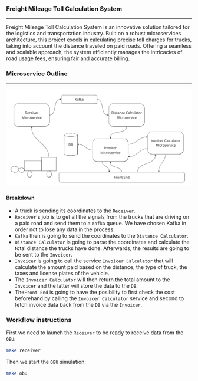 ### Freight Mileage Toll Calculation System
________________________________________________________________
Freight Mileage Toll Calculation System is an innovative solution tailored for the logistics and transportation industry. Built on a robust microservices architecture, this project excels in calculating precise toll charges for trucks, taking into account the distance traveled on paid roads. Offering a seamless and scalable approach, the system efficiently manages the intricacies of road usage fees, ensuring fair and accurate billing.

### Microservice Outline
________________________________________________________________
![alt](https://github.com/petrostrak/freight-mileage-toll-calculation-system/blob/main/mircoservice.png)

#### Breakdown
*   A truck is sending its coordinates to the `Receiver`.
*   `Receiver`'s job is to get all the signals from the trucks that are driving on a paid road and send them to a `Kafka` queue. We have chosen Kafka in order not to lose any data in the process.
*   `Kafka` then is going to send the coordinates to the `Distance Calculator`.   
*   `Distance Calculator` is going to parse the coordinates and calculate the total distance the trucks have done. Afterwards, the results are going to be sent to the `Invoicer`.
*   `Invoicer` is going to call the service `Invoicer Calculator` that will calculate the amount paid based on the distance, the type of truck, the taxes and license plates of the vehicle.
*   The `Invoicer Calculator` will then return the total amount to the `Invoicer` and the latter will store the data to the `DB`.
*   The`Front End` is going to have the posibility to first check the cost beforehand by calling the `Invoicer Calculator` service and second to fetch invoice data back from the `DB` via the `Invoicer`.

### Workflow instructions
First we need to launch the `Receiver` to be ready to receive data from the `OBU`:
```bash
make receiver
```
Then we start the `OBU` simulation:
```bash
make obu
```